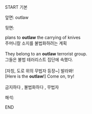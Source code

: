 START
기본

앞면:
outlaw


뒷면:
<div>plans to <b>outlaw</b> the carrying of knives </div><div>주머니칼 소지를 불법화하려는 계획</div><div><br></div><div><div>They belong to an <strong>outlaw</strong> terrorist group. </div><div><div>그들은 불법 테러리스트 집단에 속했다.</div></div></div><div><br></div><div><div><div>[자칭, 도로 위의 무법자 등장~] 발라봐!</div></div><div><div>[Here is the <strong>outlaw</strong>!] Come on, try!</div></div></div><div><br></div><div>금지하다 , 불법화하다 , 무법자</div>


해석:

END